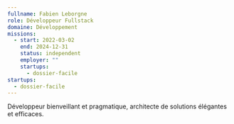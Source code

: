 ```yaml
---
fullname: Fabien Leborgne
role: Développeur Fullstack
domaine: Développement
missions:
  - start: 2022-03-02
    end: 2024-12-31
    status: independent
    employer: ""
    startups:
      - dossier-facile
startups:
  - dossier-facile
---
```


Développeur bienveillant et pragmatique, architecte de solutions élégantes et efficaces.
